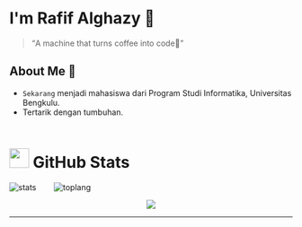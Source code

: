 # I'm Rafif Alghazy 👻
><q>A machine that turns coffee into code🍵</q> 

## About Me 👀
- `Sekarang` menjadi mahasiswa dari Program Studi Informatika, Universitas Bengkulu.
- Tertarik dengan tumbuhan.
<br><br>
<h1> <img src="https://www.iconsdb.com/icons/download/white/github-9-64.png" width="35" height="35"> GitHub Stats</h1>
<p><img class="center" src="https://github-readme-stats.vercel.app/api?username=alalghzy&show_icons=true&theme=gotham" alt="stats" />&nbsp; &nbsp;&nbsp;&nbsp;&nbsp;&nbsp;&nbsp;<img class="center" src="https://github-readme-stats.vercel.app/api/top-langs/?username=alalghzy&layout=compact&theme=gotham" alt="toplang" /></p>
<p align="center">
  <img src="https://capsule-render.vercel.app/api?type=waving&color=gradient&height=70&section=footer&width=90"/><hr>
</p>

<!---
alalghzy/alalghzy is a ✨ special ✨ repository because its `README.md` (this file) appears on your GitHub profile.
You can click the Preview link to take a look at your changes.
--->
